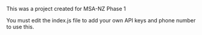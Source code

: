 This was a project created for MSA-NZ Phase 1

You must edit the index.js file to add your own API keys and phone number to use this.
